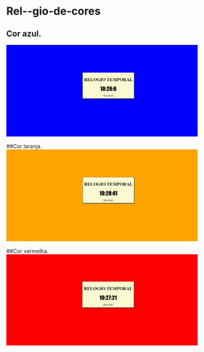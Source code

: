 # Rel--gio-de-cores
## Cor azul.
![Cor azul](https://github.com/ednaldojunior276/Rel--gio-de-cores/blob/master/azul.PNG)

##Cor laranja.
![Cor laranja](https://github.com/ednaldojunior276/Rel--gio-de-cores/blob/master/laranja.PNG)

##Cor vermelha.
![Cor vermelha](https://github.com/ednaldojunior276/Rel--gio-de-cores/blob/master/vermelho.PNG)
